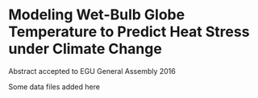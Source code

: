 # Modeling Wet-Bulb Globe Temperature to Predict Heat Stress under Climate Change

Abstract accepted to EGU General Assembly 2016

Some data files added here
